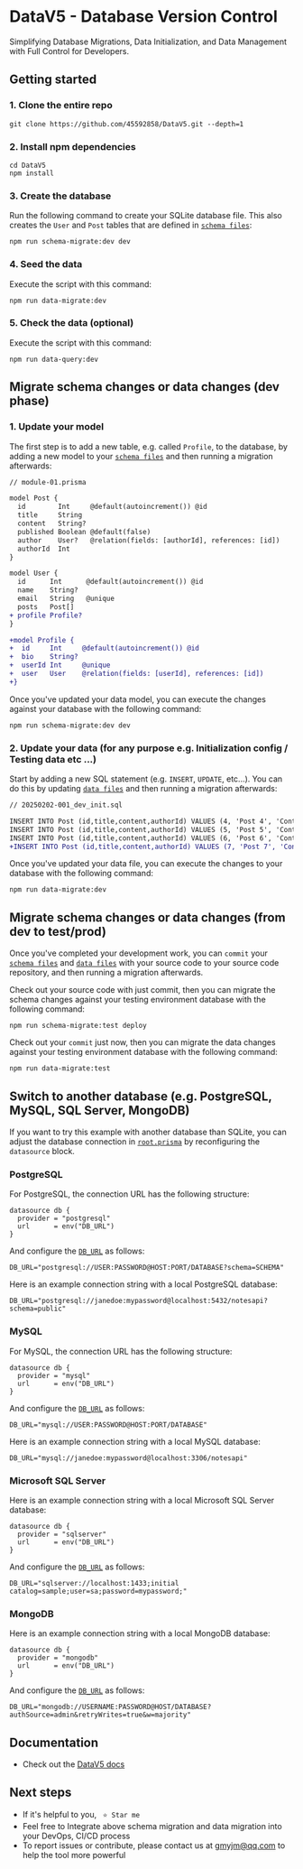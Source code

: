 # DataV5 - Database Version Control

Simplifying Database Migrations, Data Initialization, and Data Management with Full Control for Developers.



## Getting started

### 1. Clone the entire repo

```
git clone https://github.com/45592858/DataV5.git --depth=1
```

### 2. Install npm dependencies

```
cd DataV5
npm install
```

### 3. Create the database

Run the following command to create your SQLite database file. This also creates the `User` and `Post` tables that are defined in [`schema files`](./schema):

```
npm run schema-migrate:dev dev
```

### 4. Seed the data

Execute the script with this command:

```
npm run data-migrate:dev
```

### 5. Check the data (optional)

Execute the script with this command:

```
npm run data-query:dev
```



## Migrate schema changes or data changes (dev phase)

### 1. Update your model

The first step is to add a new table, e.g. called `Profile`, to the database, by adding a new model to your [`schema files`](./schema/module-01.prisma) and then running a migration afterwards:

```diff
// module-01.prisma

model Post {
  id        Int     @default(autoincrement()) @id
  title     String
  content   String?
  published Boolean @default(false)
  author    User?   @relation(fields: [authorId], references: [id])
  authorId  Int
}

model User {
  id      Int      @default(autoincrement()) @id
  name    String?
  email   String   @unique
  posts   Post[]
+ profile Profile?
}

+model Profile {
+  id     Int     @default(autoincrement()) @id
+  bio    String?
+  userId Int     @unique
+  user   User    @relation(fields: [userId], references: [id])
+}
```

Once you've updated your data model, you can execute the changes against your database with the following command:

```
npm run schema-migrate:dev dev
```

### 2. Update your data (for any purpose e.g. Initialization config / Testing data etc ...)

Start by adding a new SQL statement (e.g. `INSERT`, `UPDATE`, etc...). You can do this by updating [`data files`](./data/20250202-001_dev_init.sql) and then running a migration afterwards:

```diff
// 20250202-001_dev_init.sql

INSERT INTO Post (id,title,content,authorId) VALUES (4, 'Post 4', 'Content 4', 4);
INSERT INTO Post (id,title,content,authorId) VALUES (5, 'Post 5', 'Content 5', 5);
INSERT INTO Post (id,title,content,authorId) VALUES (6, 'Post 6', 'Content 6', 6);
+INSERT INTO Post (id,title,content,authorId) VALUES (7, 'Post 7', 'Content 7', 6);
```

Once you've updated your data file, you can execute the changes to your database with the following command:

```
npm run data-migrate:dev
```



## Migrate schema changes or data changes (from dev to test/prod)

Once you've completed your development work, you can `commit`  your  [`schema files`](./schema) and [`data files`](./data) with your source code to your source code repository, and then running a migration afterwards.

Check out your source code with just commit, then you can migrate the schema changes against your testing environment database with the following command:

```
npm run schema-migrate:test deploy
```

Check out your `commit` just now, then you can migrate the data changes against your testing environment database with the following command:

```
npm run data-migrate:test
```



## Switch to another database (e.g. PostgreSQL, MySQL, SQL Server, MongoDB)

If you want to try this example with another database than SQLite, you can adjust the database connection in [`root.prisma`](./schema/root.prisma) by reconfiguring the `datasource` block.

### PostgreSQL

For PostgreSQL, the connection URL has the following structure:

```
datasource db {
  provider = "postgresql"
  url      = env("DB_URL")
}
```

And configure the [`DB_URL`](./env.development) as follows:
```
DB_URL="postgresql://USER:PASSWORD@HOST:PORT/DATABASE?schema=SCHEMA" 
```

Here is an example connection string with a local PostgreSQL database:

```
DB_URL="postgresql://janedoe:mypassword@localhost:5432/notesapi?schema=public"
```

### MySQL

For MySQL, the connection URL has the following structure:

```
datasource db {
  provider = "mysql"
  url      = env("DB_URL")
}
```

And configure the [`DB_URL`](./env.development) as follows:
```
DB_URL="mysql://USER:PASSWORD@HOST:PORT/DATABASE" 
```

Here is an example connection string with a local MySQL database:

```
DB_URL="mysql://janedoe:mypassword@localhost:3306/notesapi"
```

### Microsoft SQL Server

Here is an example connection string with a local Microsoft SQL Server database:

```prisma
datasource db {
  provider = "sqlserver"
  url      = env("DB_URL")
}
```

And configure the [`DB_URL`](./env.development) as follows:
```
DB_URL="sqlserver://localhost:1433;initial catalog=sample;user=sa;password=mypassword;"
```

### MongoDB

Here is an example connection string with a local MongoDB database:

```prisma
datasource db {
  provider = "mongodb"
  url      = env("DB_URL")
}
```

And configure the [`DB_URL`](./env.development) as follows:
```
DB_URL="mongodb://USERNAME:PASSWORD@HOST/DATABASE?authSource=admin&retryWrites=true&w=majority"
```



## Documentation

- Check out the [DataV5 docs](https://github.com/45592858/DataV5/wiki)



## Next steps

- If it's helpful to you, ` ⭐️ Star me`
- Feel free to Integrate above schema migration and data migration into your  DevOps, CI/CD process
- To report issues or contribute, please contact us at [gmyjm@qq.com](mailto:gmyjm@qq.com?subject=[GitHub]%20DataV5%20Suports) to help the tool more powerful
